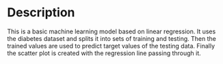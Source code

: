 # Description

This is a basic machine learning model based on linear regression. It uses the diabetes dataset and splits it into sets of training and testing. Then the trained values are used to predict target values of the testing data. Finally the scatter plot is created with the regression line passing through it.
